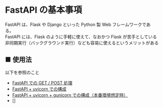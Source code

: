 # FastAPI の基本事項
FastAPI は、Flask や Django といった Python 製 Web フレームワークである。<br>
FastAPI には、Flask のように手軽に使えて、なおかつ Flask が苦手としている非同期実行（バックグラウンド実行）なども容易に使えるというメリットがある

## ■ 使用法
以下を参照のこと

- [FastAPI での GET / POST 処理](https://github.com/Yagami360/MachineLearning_Tips/tree/master/server_processing/35)
- [FastAPI + uvicorn での構成](https://github.com/Yagami360/MachineLearning_Tips/tree/master/server_processing/31)
- [FastAPI + uvicorn + gunicorn での構成（本番環境想定時）](https://github.com/Yagami360/MachineLearning_Tips/tree/master/server_processing/32)
- []